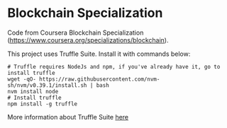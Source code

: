 # Blockchain Specialization
Code from Coursera Blockchain Specialization (https://www.coursera.org/specializations/blockchain).

This project uses Truffle Suite. Install it with commands below:

```shell
# Truffle requires NodeJs and npm, if you've already have it, go to install truffle
wget -qO- https://raw.githubusercontent.com/nvm-sh/nvm/v0.39.1/install.sh | bash
nvm install node
# Install truffle
npm install -g truffle
```
More information about Truffle Suite [here](https://trufflesuite.com/)
